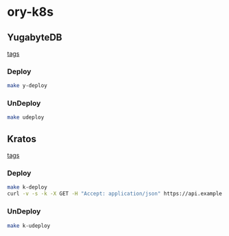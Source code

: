 # ory-k8s

## YugabyteDB


[tags](https://hub.docker.com/r/yugabytedb/yugabyte/tags)

### Deploy 

```bash
make y-deploy

```

### UnDeploy 

```bash
make udeploy
```

## Kratos

[tags](https://hub.docker.com/r/oryd/kratos/tags)

### Deploy 

```bash
make k-deploy
curl -v -s -k -X GET -H "Accept: application/json" https://api.example.com/kratos/self-service/registration/browser

```

### UnDeploy 

```bash
make k-udeploy
```